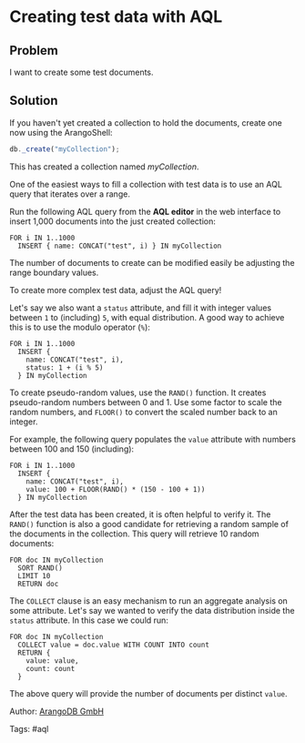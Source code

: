 # Creating test data with AQL

## Problem

I want to create some test documents.

## Solution

If you haven't yet created a collection to hold the documents, create one now using the
ArangoShell:

```js
db._create("myCollection");
```

This has created a collection named *myCollection*.

One of the easiest ways to fill a collection with test data is to use an AQL query that
iterates over a range.

Run the following AQL query from the **AQL editor** in the web interface to insert 1,000
documents into the just created collection:

```
FOR i IN 1..1000
  INSERT { name: CONCAT("test", i) } IN myCollection
```

The number of documents to create can be modified easily be adjusting the range boundary
values.

To create more complex test data, adjust the AQL query! 

Let's say we also want a `status` attribute, and fill it with integer values between `1` to 
(including) `5`, with equal distribution. A good way to achieve this is to use the modulo
operator (`%`):

```
FOR i IN 1..1000
  INSERT { 
    name: CONCAT("test", i), 
    status: 1 + (i % 5) 
  } IN myCollection
```

To create pseudo-random values, use the `RAND()` function. It creates pseudo-random numbers
between 0 and 1. Use some factor to scale the random numbers, and `FLOOR()` to convert the
scaled number back to an integer. 

For example, the following query populates the `value` attribute with numbers between 100 and 
150 (including):

```
FOR i IN 1..1000
  INSERT { 
    name: CONCAT("test", i), 
    value: 100 + FLOOR(RAND() * (150 - 100 + 1)) 
  } IN myCollection
```

After the test data has been created, it is often helpful to verify it. The 
`RAND()` function is also a good candidate for retrieving a random sample of the documents in the
collection. This query will retrieve 10 random documents:

```
FOR doc IN myCollection
  SORT RAND()
  LIMIT 10
  RETURN doc
``` 

The `COLLECT` clause is an easy mechanism to run an aggregate analysis on some attribute. Let's
say we wanted to verify the data distribution inside the `status` attribute. In this case we
could run:

```
FOR doc IN myCollection 
  COLLECT value = doc.value WITH COUNT INTO count 
  RETURN { 
    value: value, 
    count: count
  }
```

The above query will provide the number of documents per distinct `value`.

Author: [ArangoDB GmbH](https://www.arangodb.com)

Tags: #aql
